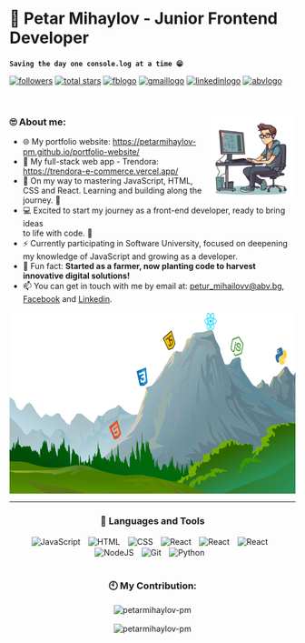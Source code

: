 # 🌻 Petar Mihaylov - Junior Frontend Developer

**`Saving the day one console.log at a time 😁`**

<p align="left">
      <a href="https://github.com/PetarMihaylov-PM" target="_blank">
          <img alt="followers" title="Follow me on Github" 
         src="https://custom-icon-badges.demolab.com/github/followers/PetarMihaylov-PM?color=236ad3&labelColor=1155ba&style=for-the-badge&logo=person-add&label=Follow&logoColor=white&cacheSeconds=3600"/></a>
     <a href="https://github.com/PetarMihaylov-PM?tab=repositories&sort=stargazers">
          <img alt="total stars" title="Total stars on GitHub" 
         src="https://img.shields.io/github/stars/PetarMihaylov-PM?affiliations=OWNER&color=55960c&style=for-the-badge&labelColor=488207&logo=star"/></a>
      <a href="https://www.facebook.com/your-profile-url">
         <img alt="fblogo" src="https://img.shields.io/static/v1?message=Facebook&logo=facebook&label=&color=1877F2&logoColor=white&labelColor=&style=for-the-badge" height="28"/></a>
      <a href="mailto:petarmihailovv96@gmail.com">
         <img alt="gmaillogo" src="https://img.shields.io/static/v1?message=Gmail&logo=gmail&label=&color=EA4335&logoColor=white&labelColor=&style=for-the-badge" height="28"/></a>
      <a href="https://www.linkedin.com/in/petar-mihaylovv">
         <img alt="linkedinlogo" src="https://img.shields.io/static/v1?message=LinkedIn&logo=linkedin&label=&color=0077B5&logoColor=white&labelColor=&style=for-the-badge" height="28"/></a>
      <a href="mailto:petur_mihailovv@abv.bg">
         <img alt="abvlogo" src="https://img.shields.io/static/v1?message=petur_mihailovv@abv.bg&logo=mail&label=&color=1E8B5A&logoColor=white&labelColor=&style=for-the-badge" height="28"/></a>
      
   </p>

   &nbsp;

<img width="30%" align="right" alt="Github" src="https://github.com/PetarMihaylov-PM/PetarMihaylov-PM/blob/main/devCoding.png?raw=true" />

### 🙄 About me:
- 🌐 My portfolio website: https://petarmihaylov-pm.github.io/portfolio-website/
- 🍊 My full-stack web app - Trendora: https://trendora-e-commerce.vercel.app/
- :telescope: On my way to mastering JavaScript, HTML, CSS and React. Learning and building along the journey. 🔨
- 💻 Excited to start my journey as a front-end developer, ready to bring ideas <br> to life with code. 🧬
- ⚡ Currently participating in Software University, focused on deepening my knowledge of JavaScript and growing as a developer.
- 🌱 Fun fact: **Started as a farmer, now planting code to harvest innovative digital solutions!**
- 📫 You can get in touch with me by email at: petur_mihailovv@abv.bg,  [Facebook](https://www.facebook.com/Petar.Mihaylovv/) and [Linkedin](https://www.linkedin.com/in/petar-mihaylovv).


<div align="center">
<img align="center" alt="Github" src="https://github.com/PetarMihaylov-PM/PetarMihaylov-PM/blob/main/Mountain-PNG-Remaked.png?raw=true" width="1800" height="320"/>

---
<div align="center">
  
### 🧰 Languages and Tools

<img align="center" alt="JavaScript" width="30px" style="padding-right:10px;" src="https://cdn.jsdelivr.net/gh/devicons/devicon/icons/javascript/javascript-plain.svg" />
<img align="center" alt="HTML" width="30px" style="padding-right:10px;" src="https://cdn.jsdelivr.net/gh/devicons/devicon/icons/html5/html5-plain.svg" />
<img align="center" alt="CSS" width="30px" style="padding-right:10px;" src="https://cdn.jsdelivr.net/gh/devicons/devicon/icons/css3/css3-plain.svg" />
<img align="center" alt="React" width="30px" style="padding-right:10px;" src="https://cdn.jsdelivr.net/gh/devicons/devicon/icons/react/react-original.svg" />
<img align="center" alt="React" width="30px" style="padding-right:10px;" src="https://cdn.jsdelivr.net/gh/devicons/devicon/icons/bootstrap/bootstrap-original.svg" />
<img align="center" alt="React" width="30px" style="padding-right:10px;" src="https://cdn.jsdelivr.net/gh/devicons/devicon/icons/tailwindcss/tailwindcss-original.svg" />
<img align="center" alt="NodeJS" width="30px" style="padding-right:10px;" src="https://cdn.jsdelivr.net/gh/devicons/devicon/icons/nodejs/nodejs-original.svg" />
<img align="center" alt="Git" width="30px" style="padding-right:10px;" src="https://cdn.jsdelivr.net/gh/devicons/devicon/icons/git/git-original.svg" />
<img align="center" alt="Python" width="30px" style="padding-right:10px;" src="https://cdn.jsdelivr.net/gh/devicons/devicon/icons/python/python-plain.svg" />
<br />

#
### 🕙 My Contribution:
<p><img align="center" src="https://github-readme-stats.vercel.app/api?username=petarmihaylov-pm&show_icons=true&theme=transparent" alt="petarmihaylov-pm" /></p>
<p><img align="center" src="https://github-readme-stats.vercel.app/api/top-langs?username=petarmihaylov-pm&show_icons=true&locale=en&layout=compact&theme=transparent" alt="petarmihaylov-pm" /></p>

